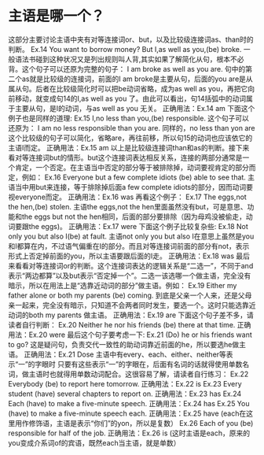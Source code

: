 # 主语是哪一个？

这部分主要讨论主语中夹有对等连接词or、but，以及比较级连接词as、than时的判断。
Ex.14 You want to borrow money? But I,as well as you,(be) broke.
一般语法书碰到这种状况又是列出规则叫人背,其实如果了解简化从句，根本不必背。这个句子可以还原为完整的句子：
I am broke as well as you are.
句中的第二个as就是比较级的连接词，前面的I am broke是主要从句，后面的you are是从属从句。后者在比较级简化时可以把be动词省略，成为as well as you，再把它向前移动，就变成句14的I,as well as you 了。由此可以看出，句14括弧中的动词属于主要从句，是I的动词，与as well as you 无关。
正确用法：Ex.14 am
下面这个例子也是同样的道理:
Ex.15 I,no less than you,(be) responsible.
这个句子可以还原为：
I am no less responsible than you are.
同样的，no less than yon are这个比较级的句子可以简化，省略are，再往前移，所以句15的动词也应该依它的主语I而定。
正确用法：Ex.15 am
以上是比较级连接词than和as的判断。接下来看对等连接词but的情形。but这个连接词表达相反关系，连接的两部分通常是一个肯定，一个否定。在主语当中否定的部分等于被排除掉，动词要视肯定的部分而定，例如：
Ex.16 Everyone but a few complete idiots (be) able to see that.
主语当中用but来连接，等于排除掉后面a few complete idiots的部分，因而动词要视everyone而定。
正确用法：Ex.16 was
再看这个例子：
Ex.17 The eggs,not the hen,(be) stolen.
主语the eggs,not the hen里面虽然没有but，可是意思、功能和the eggs but not the hen相同，后面的部分要排除（因为母鸡没被偷走，动词要跟the eggs)。
正确用法：Ex.17 were
下面这个例子比较复杂些:
Ex.18 Not only you but also I(be) at fault.
主语not only you but also I在意思上虽然是you和I都算在内，不过语气偏重在I的部分。而且对等连接词前面的部分有not，表示形式上否定掉前面的you，所以主语要跟后面的I走。
正确用法：Ex.18 was
最后来看看对等连接词or的判断。这个连接词表达的逻辑关系是“二选一”，不同于and表示“两边都算”以及but表示“否定掉一个”。二选一该选哪一个做主语，完全没有暗示，所以在用法上是“选靠近动词的部分”做主语。例如：
Ex.19 Either my father alone or both my parents (be) coming.
到底是父亲一个人来，还是父母亲一起来，完全没有暗示，只知道不会两者同时发生，要选一个。这时只能选靠近动词的both my parents 做主语。
正确用法：Ex.19 are
下面这个句子差不多，请读者自行判断：
Ex.20 Neither he nor his friends (be) there at that time.
正确用法：Ex.20 were
最后这个句子要考虑一下:
Ex.21 (Do) he or his friends want to go?
这是疑问句，负责交代一致性的助动词靠近前面的he，所以要选he做主语。
正确用法：Ex.21 Dose
主语中有every、each、either、neither等表示“一”的字眼时
只要有这些表示“一”的字眼在，后面有名词的话就得使用单数名词，做主语时也就得用单数动词配合。这很容易了解，请读者自行练习：
Ex.22 Everybody (be) to report here tomorrow.
正确用法：Ex.22 is
Ex.23 Every student (have) several chapters to report on.
正确用法：Ex.23 has
Ex.24 Each (have) to make a five-minute speech.
正确用法：Ex.24 has
Ex.25 You (have) to make a five-minute speech each.
正确用法：Ex.25 have
(each在这里用作修饰语，主语是表示“你们”的yon，所以是复数）
Ex.26 Each of you (be) responsible for half of the job.
正确用法：Ex.26 is
(这时主语是each，原来的you变成介系词of的宾语，既然each当主语，就是单数）
